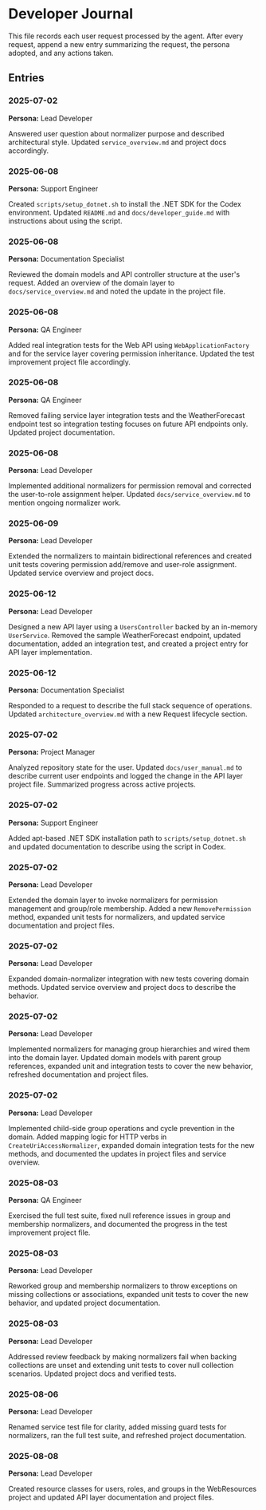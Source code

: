 # Developer Journal

This file records each user request processed by the agent. After every request, append a new entry summarizing the request, the persona adopted, and any actions taken.

## Entries

### 2025-07-02
**Persona:** Lead Developer

Answered user question about normalizer purpose and described architectural style. Updated `service_overview.md` and project docs accordingly.


### 2025-06-08
**Persona:** Support Engineer

Created `scripts/setup_dotnet.sh` to install the .NET SDK for the Codex environment. Updated `README.md` and `docs/developer_guide.md` with instructions about using the script.


### 2025-06-08
**Persona:** Documentation Specialist

Reviewed the domain models and API controller structure at the user's request. Added an overview of the domain layer to `docs/service_overview.md` and noted the update in the project file.

### 2025-06-08
**Persona:** QA Engineer

Added real integration tests for the Web API using `WebApplicationFactory` and for the service layer covering permission inheritance. Updated the test improvement project file accordingly.

### 2025-06-08
**Persona:** QA Engineer

Removed failing service layer integration tests and the WeatherForecast endpoint test so integration testing focuses on future API endpoints only. Updated project documentation.

### 2025-06-08
**Persona:** Lead Developer

Implemented additional normalizers for permission removal and corrected the user-to-role assignment helper. Updated `docs/service_overview.md` to mention ongoing normalizer work.

### 2025-06-09
**Persona:** Lead Developer

Extended the normalizers to maintain bidirectional references and created unit tests covering permission add/remove and user-role assignment. Updated service overview and project docs.


### 2025-06-12
**Persona:** Lead Developer

Designed a new API layer using a `UsersController` backed by an in-memory `UserService`. Removed the sample WeatherForecast endpoint, updated documentation, added an integration test, and created a project entry for API layer implementation.

### 2025-06-12
**Persona:** Documentation Specialist

Responded to a request to describe the full stack sequence of operations. Updated `architecture_overview.md` with a new Request lifecycle section.

### 2025-07-02
**Persona:** Project Manager

Analyzed repository state for the user. Updated `docs/user_manual.md` to describe current user endpoints and logged the change in the API layer project file. Summarized progress across active projects.

### 2025-07-02
**Persona:** Support Engineer

Added apt-based .NET SDK installation path to `scripts/setup_dotnet.sh` and updated documentation to describe using the script in Codex.

### 2025-07-02
**Persona:** Lead Developer

Extended the domain layer to invoke normalizers for permission management and group/role membership. Added a new `RemovePermission` method, expanded unit tests for normalizers, and updated service documentation and project files.

### 2025-07-02
**Persona:** Lead Developer

Expanded domain-normalizer integration with new tests covering domain methods. Updated service overview and project docs to describe the behavior.

### 2025-07-02
**Persona:** Lead Developer

Implemented normalizers for managing group hierarchies and wired them into the domain layer. Updated domain models with parent group references, expanded unit and integration tests to cover the new behavior, refreshed documentation and project files.
### 2025-07-02
**Persona:** Lead Developer

Implemented child-side group operations and cycle prevention in the domain. Added mapping logic for HTTP verbs in `CreateUriAccessNormalizer`, expanded domain integration tests for the new methods, and documented the updates in project files and service overview.
### 2025-08-03
**Persona:** QA Engineer

Exercised the full test suite, fixed null reference issues in group and membership normalizers, and documented the progress in the test improvement project file.

### 2025-08-03
**Persona:** Lead Developer

Reworked group and membership normalizers to throw exceptions on missing collections or associations, expanded unit tests to cover the new behavior, and updated project documentation.

### 2025-08-03
**Persona:** Lead Developer

Addressed review feedback by making normalizers fail when backing collections are unset and extending unit tests to cover null collection scenarios. Updated project docs and verified tests.

### 2025-08-06
**Persona:** Lead Developer

Renamed service test file for clarity, added missing guard tests for normalizers, ran the full test suite, and refreshed project documentation.

### 2025-08-08
**Persona:** Lead Developer

Created resource classes for users, roles, and groups in the WebResources project and updated API layer documentation and project files.
